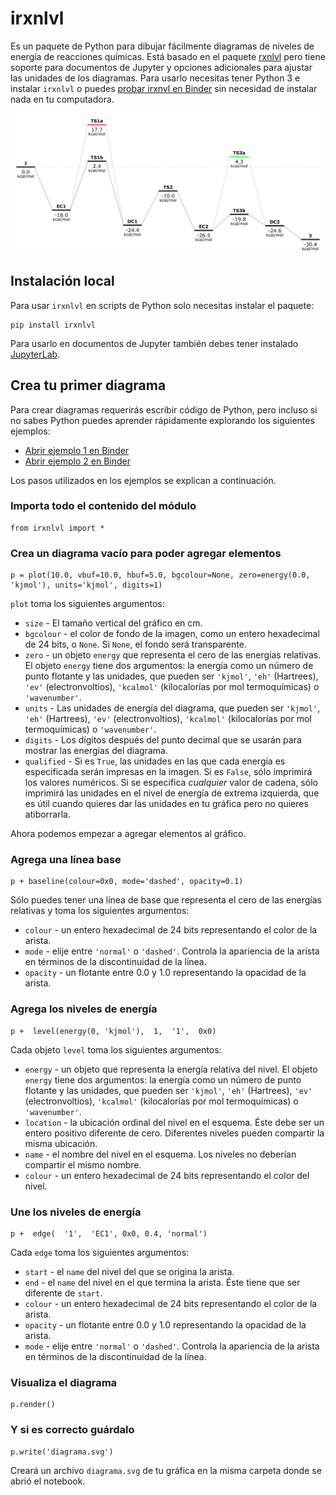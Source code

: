 irxnlvl
======

Es un paquete de Python para dibujar fácilmente diagramas de niveles de energía de reacciones químicas. Está basado en el paquete
[rxnlvl](https://github.com/eutactic/rxnlvl) pero tiene soporte para documentos de Jupyter y opciones adicionales para ajustar las unidades de los diagramas. Para usarlo necesitas tener Python 3 e instalar `irxnlvl` o puedes [probar irxnvl en Binder](https://mybinder.org/v2/gh/qcuaeh/irxnlvl.git/HEAD) sin necesidad de instalar nada en tu computadora.

![diagrama 2](diagram.png)

Instalación local
------

Para usar `irxnlvl` en scripts de Python solo necesitas instalar el paquete:

    pip install irxnlvl
    
Para usarlo en documentos de Jupyter también debes tener instalado [JupyterLab](https://jupyterlab.readthedocs.io/en/stable/getting_started/installation.html).

Crea tu primer diagrama
------

Para crear diagramas requerirás escribir código de Python, pero incluso si no sabes Python puedes aprender rápidamente explorando los siguientes ejemplos:

- [Abrir ejemplo 1 en Binder](https://mybinder.org/v2/gh/qcuaeh/irxnlvl.git/HEAD?labpath=example1.ipynb)
- [Abrir ejemplo 2 en Binder](https://mybinder.org/v2/gh/qcuaeh/irxnlvl.git/HEAD?labpath=example2.ipynb)

Los pasos utilizados en los ejemplos se explican a continuación.

### Importa todo el contenido del módulo

    from irxnlvl import *

### Crea un diagrama vacío para poder agregar elementos

    p = plot(10.0, vbuf=10.0, hbuf=5.0, bgcolour=None, zero=energy(0.0, 'kjmol'), units='kjmol', digits=1)
    
`plot` toma los siguientes argumentos:
- `size` - El tamaño vertical del gráfico en cm.
- `bgcolour` - el color de fondo de la imagen, como un entero hexadecimal de 24 bits, o `None`. Si `None`, el fondo será transparente.
- `zero` - un objeto `energy` que representa el cero de las energías relativas. El objeto `energy` tiene dos argumentos: la energía como un número de punto flotante y las unidades, que pueden ser `'kjmol'`, `'eh'` (Hartrees), `'ev'` (electronvoltios), `'kcalmol'` (kilocalorías por mol termoquímicas) o `'wavenumber'`.
- `units` - Las unidades de energía del diagrama, que pueden ser `'kjmol'`, `'eh'` (Hartrees), `'ev'` (electronvoltios), `'kcalmol'` (kilocalorías por mol termoquímicas) o `'wavenumber'`.
- `digits` - Los dígitos después del punto decimal que se usarán para mostrar las energías del diagrama.
- `qualified` - Si es `True`, las unidades en las que cada energía es especificada serán impresas en la imagen. Si es `False`, sólo imprimirá los valores numéricos. Si se especifica *cualquier* valor de cadena, sólo imprimirá las unidades en el nivel de energía de extrema izquierda, que es útil cuando quieres dar las unidades en tu gráfica pero no quieres atiborrarla.


Ahora podemos empezar a agregar elementos al gráfico.

### Agrega una línea base

    p + baseline(colour=0x0, mode='dashed', opacity=0.1)

Sólo puedes tener una línea de base que representa el cero de las energías relativas y toma los siguientes argumentos:
- `colour` - un entero hexadecimal de 24 bits representando el color de la arista.
- `mode` - elije entre `'normal'` o `'dashed'`. Controla la apariencia de la arista en términos de la discontinuidad de la línea.
- `opacity` - un flotante entre 0.0 y 1.0 representando la opacidad de la arista.

### Agrega los niveles de energía

    p +  level(energy(0, 'kjmol'),  1,  '1',  0x0)

Cada objeto `level` toma los siguientes argumentos:
- `energy` - un objeto que representa la energía relativa del nivel. El objeto `energy` tiene dos argumentos: la energía como un número de punto flotante y las unidades, que pueden ser `'kjmol'`, `'eh'` (Hartrees), `'ev'` (electronvoltios), `'kcalmol'` (kilocalorías por mol termoquímicas) o `'wavenumber'`.
- `location` - la ubicación ordinal del nivel en el esquema. Éste debe ser un entero positivo diferente de cero. Diferentes niveles pueden compartir la misma ubicación.
- `name` - el nombre del nivel en el esquema. Los niveles no deberían compartir el mismo nombre.
- `colour` - un entero hexadecimal de 24 bits representando el color del nivel.

### Une los niveles de energía

    p +  edge(  '1',  'EC1', 0x0, 0.4, 'normal')

Cada `edge` toma los siguientes argumentos:
- `start` - el `name` del nivel del que se origina la arista.
- `end` - el `name` del nivel en el que termina la arista. Éste tiene que ser diferente de `start`.
- `colour` - un entero hexadecimal de 24 bits representando el color de la arista.
- `opacity` - un flotante entre 0.0 y 1.0 representando la opacidad de la arista.
- `mode` - elije entre `'normal'` o `'dashed'`. Controla la apariencia de la arista en términos de la discontinuidad de la línea.

### Visualiza el diagrama

    p.render()

### Y si es correcto guárdalo

    p.write('diagrama.svg')

Creará un archivo `diagrama.svg` de tu gráfica en la misma carpeta donde se abrió el notebook.
